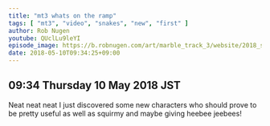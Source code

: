 ```yaml
---
title: "mt3 whats on the ramp"
tags: [ "mt3", "video", "snakes", "new", "first" ]
author: Rob Nugen
youtube: QUclLu9leYI
episode_image: https://b.robnugen.com/art/marble_track_3/website/2018_sep_02_mt3_placeholder.png
date: 2018-05-10T09:34:25+09:00
---
```


## 09:34 Thursday 10 May 2018 JST

Neat neat neat I just discovered some new characters who should prove
to be pretty useful as well as squirmy and maybe giving heebee jeebees!
